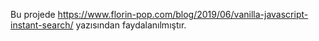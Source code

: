 
Bu projede https://www.florin-pop.com/blog/2019/06/vanilla-javascript-instant-search/ yazısından faydalanılmıştır.


